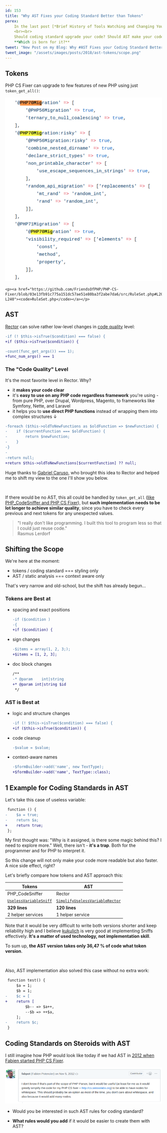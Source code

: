 ```yaml
---
id: 153
title: "Why AST Fixes your Coding Standard Better than Tokens"
perex:
    In the last post [*Brief History of Tools Watching and Changing Your PHP Code*](/blog/2018/10/22/brief-history-of-tools-watching-and-changing-your-php-code) we saw there are over **dozen tools in PHP that can modify code**. So there is no surprise coding standard tools are "upgrading" code from PHP 5.6 to PHP 7.2 without knowing types and that AST is moving `false` to `!`.
    <br><br>
    Should coding standard upgrade your code? Should AST make your code cleaner? Should AST take of coding standard changes?
    **Which is born for it?**
tweet: "New Post on my Blog: Why #AST Fixes your Coding Standard Better than Tokens #php"
tweet_image: "/assets/images/posts/2018/ast-tokens/scope.png"
---
```


## Tokens

PHP CS Fixer can upgrade to few features of new PHP using just `token_get_all()`:

<div class="text-center">
    <img src="/assets/images/posts/2018/ast-tokens/php-cs-fixer-migrate.png" class="img-thumbnail">

    <p><a href="https://github.com/FriendsOfPHP/PHP-CS-Fixer/blob/03e13fb91c775a151dc57ae51e80ba3f2abe7da6/src/RuleSet.php#L209-L240"><code>RuleSet.php</code></a></p>
</div>


## AST

[Rector](https://github.com/rectorphp/rector) can solve rather low-level changes in [code quality](https://github.com/rectorphp/rector/issues/424) level:

```diff
-if (! $this->isTrue($condition) === false) {
+if ($this->isTrue($condition)) {
```

```diff
-count(func_get_args()) === 1);
+func_num_args() === 1
```

### The "Code Quality" Level

It's the most favorite level in Rector. Why?

- it **makes your code clear**
- it's **easy to use on any PHP code regardless framework** you're using - from pure PHP, over Drupal, Wordpress, Magento, to frameworks like Symfony, Nette, and Laravel
- it helps you to **use direct PHP functions** instead of wrapping them into complex structures ↓

```diff
-foreach ($this->oldToNewFunctions as $oldFunction => $newFunction) {
-    if ($currentFunction === $oldFunction) {
-        return $newFunction;
-    }
-}
-
-return null;
+return $this->oldToNewFunctions[$currentFunction] ?? null;
```

Huge thanks to [Gabriel Caruso](https://github.com/carusogabriel), who brought this idea to Rector and helped me to shift my view to the one I'll show you below.

<br>

If there would be no AST, this all could be handled by `token_get_all` ([like PHP_CodeSniffer and PHP CS Fixer](/blog/2017/07/31/how-php-coding-standard-tools-actually-work)), but **such implementation needs to be lot longer to achieve similar quality**, since you have to check every previous and next tokens for any unexpected values.

<blockquote class="blockquote text-center pb-5 pt-5">
    "I really don't like programming. I built this tool to program less so that I could just reuse code."
    <footer class="blockquote-footer">Rasmus Lerdorf</a>
</blockquote>

## Shifting the Scope

We're here at the moment:

- tokens / coding standard === styling only
- AST / static analysis === context aware only

That's very narrow and old-school, but the shift has already begun...

### Tokens are Best at

- spacing and exact positions

    ```diff
    -if ($condition )
    -{
    +if ($condition) {
    ```

- sign changes

    ```diff
    -$items = array(1, 2, 3;);
    +$items = [1, 2, 3];
    ```

- doc block changes

    ```diff
    /**
    -* @param    int|string
    +* @param int|string $id
     */
    ```

### AST is Best at

- logic and structure changes

    ```diff
    -if (! $this->isTrue($condition) === false) {
    +if ($this->isTrue($condition)) {
    ```

- code cleanup

    ```diff
    -$value = $value;
    ```

- context-aware names

    ```diff
    -$formBuilder->add('name', new TextType);
    +$formBuilder->add('name', TextType::class);
    ```


## 1 Example for Coding Standards in AST

Let's take this case of useless variable:

```diff
 function () {
-    $a = true;
-    return $a;
+    return true;
 };
```

My first thought was: "Why is it assigned, is there some magic behind this? I need to explore more."
Well, there isn't - **it's a trap**. Both for the programmer and for PHP to interpret it.

So this change will not only make your code more readable but also faster. A nice side effect, right?


Let's briefly compare how tokens and AST approach this:

<table class="table table-bordered table-responsive mt-5 mb-5">
    <thead class="thead-inverse">
        <tr>
            <th class="text-center w-50">Tokens</th>
            <th class="text-center w-50">AST</th>
        </tr>
    </thead>
    <tr>
        <td>PHP_CodeSniffer</td>
        <td>Rector</td>
    </tr>
    <tr>
        <td>
            <a href="https://github.com/slevomat/coding-standard/blob/5ae298bdb3bbdf573d506d0da3e8c6eadde6ba12/SlevomatCodingStandard/Sniffs/Variables/UselessVariableSniff.php">
                <code>UselessVariableSniff</code>
            </a>
        </td>
        <td>
            <a href="https://github.com/rectorphp/rector/blob/9855690778272de1033ad1f8c520bbee0a877201/packages/CodeQuality/src/Rector/Return_/SimplifyUselessVariableRector.php">
                <code>SimplifyUselessVariableRector</code>
            </a>
        </td>
    </tr>
    <tr>
        <td><strong>329 lines</strong></td>
        <td><strong>120 lines</strong></td>
    </tr>
    <tr>
        <td>2 helper services</td>
        <td>1 helper service</td>
    </tr>
</table>

Note that it would be very difficult to write both versions shorter and keep reliability high and I believe [kukulich](https://github.com/kukulich) is very good at implementing Sniffs effectively. **It's a matter of used technology, not implementation skill**.

To sum up, **the AST version takes only 36,47 % of code what token version**.

<br>

Also, AST implementation also solved this case without no extra work:

```diff
 function test() {
     $a = 1;
     $b = 1;
-    $c = [
+    return [
         $b-- => $a++,
         --$b => ++$a,
     ];
-    return $c;
 }
```

## Coding Standards on Steroids with AST

I still imagine how PHP would look like today if we had AST in [2012 when Fabien started PHP CS Fixer](https://github.com/nikic/PHP-Parser/issues/41).

<img src="/assets/images/posts/2018/ast-tokens/scope.png" class="mb-2">

<br>

- Would you be interested in such AST rules for coding standard?

- **What rules would you add** if it would be easier to create them with AST?
